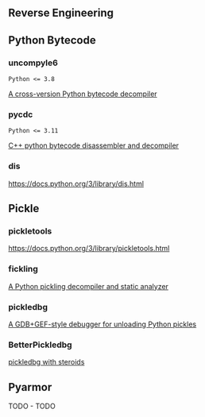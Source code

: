 ## Reverse Engineering

## Python Bytecode

### uncompyle6
`Python <= 3.8`

[A cross-version Python bytecode decompiler](https://github.com/rocky/python-uncompyle6)

### pycdc
`Python <= 3.11`

[C++ python bytecode disassembler and decompiler](https://github.com/zrax/pycdc)

### dis
https://docs.python.org/3/library/dis.html


## Pickle

### pickletools
https://docs.python.org/3/library/pickletools.html

### fickling

[A Python pickling decompiler and static analyzer](https://github.com/trailofbits/fickling)

### pickledbg

[A GDB+GEF-style debugger for unloading Python pickles](https://github.com/Legoclones/pickledbg)

### BetterPickledbg
[pickledbg with steroids](https://github.com/salvatore-abello/BetterPickledbg)

## Pyarmor

TODO - TODO
